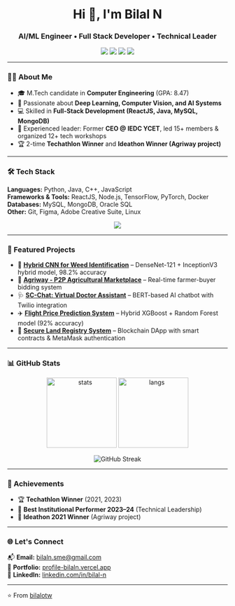 <!-- Profile README for Bilal N -->

<h1 align="center">Hi 👋, I'm Bilal N</h1>
<h3 align="center">AI/ML Engineer • Full Stack Developer • Technical Leader</h3>

<p align="center">
  <a href="mailto:bilaln.sme@gmail.com"><img src="https://img.shields.io/badge/Email-D14836?style=for-the-badge&logo=gmail&logoColor=white"></a>
  <a href="https://linkedin.com/in/8ilal"><img src="https://img.shields.io/badge/LinkedIn-0077B5?style=for-the-badge&logo=linkedin&logoColor=white"></a>
  <a href="https://github.com/bilalotw"><img src="https://img.shields.io/badge/GitHub-100000?style=for-the-badge&logo=github&logoColor=white"></a>
  <a href="https://profile-bilaln.vercel.app/"><img src="https://img.shields.io/badge/Portfolio-000000?style=for-the-badge&logo=vercel&logoColor=white"></a>
</p>

---

### 👨‍💻 About Me
- 🎓 M.Tech candidate in **Computer Engineering** (GPA: 8.47)  
- 🤖 Passionate about **Deep Learning, Computer Vision, and AI Systems**  
- 💻 Skilled in **Full-Stack Development (ReactJS, Java, MySQL, MongoDB)**  
- 🚀 Experienced leader: Former **CEO @ IEDC YCET**, led 15+ members & organized 12+ tech workshops  
- 🏆 2-time **Techathlon Winner** and **Ideathon Winner (Agriway project)**  

---

### 🛠️ Tech Stack
**Languages:** Python, Java, C++, JavaScript  
**Frameworks & Tools:** ReactJS, Node.js, TensorFlow, PyTorch, Docker  
**Databases:** MySQL, MongoDB, Oracle SQL  
**Other:** Git, Figma, Adobe Creative Suite, Linux  

<p align="center">
  <img src="https://skillicons.dev/icons?i=python,java,cpp,javascript,react,nodejs,mysql,mongodb,docker,git,linux,figma" />
</p>

---

### 🚀 Featured Projects
- 🌱 **[Hybrid CNN for Weed Identification](#)** – DenseNet-121 + InceptionV3 hybrid model, 98.2% accuracy  
- 🌾 **[Agriway - P2P Agricultural Marketplace](#)** – Real-time farmer-buyer bidding system  
- 🩺 **[SC-Chat: Virtual Doctor Assistant](#)** – BERT-based AI chatbot with Twilio integration  
- ✈️ **[Flight Price Prediction System](#)** – Hybrid XGBoost + Random Forest model (92% accuracy)  
- 🔗 **[Secure Land Registry System](#)** – Blockchain DApp with smart contracts & MetaMask authentication  

---

### 📊 GitHub Stats
<p align="center">
  <img src="https://github-readme-stats.vercel.app/api?username=bilalotw&show_icons=true&theme=radical" alt="stats" height="160"/>
  <img src="https://github-readme-stats.vercel.app/api/top-langs/?username=bilalotw&layout=compact&theme=radical" alt="langs" height="160"/>
</p>

<p align="center">
  <img src="https://streak-stats.demolab.com?user=bilalotw&theme=radical&hide_border=true" alt="GitHub Streak" />
</p>

---

### 🌟 Achievements
- 🏆 **Techathlon Winner** (2021, 2023)  
- 🥇 **Best Institutional Performer 2023–24** (Technical Leadership)  
- 🥈 **Ideathon 2021 Winner** (Agriway project)  

---

### 🌐 Let's Connect
📬 **Email:** bilaln.sme@gmail.com  
🔗 **Portfolio:** [profile-bilaln.vercel.app](https://profile-bilaln.vercel.app/)  
💼 **LinkedIn:** [linkedin.com/in/bilal-n](https://linkedin.com/in/bilal-n)  

---

⭐️ From [bilalotw](https://github.com/bilalotw)
